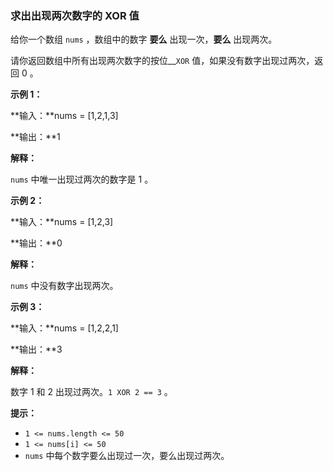 ### 求出出现两次数字的 XOR 值 ###
给你一个数组 `nums` ，数组中的数字 **要么** 出现一次，**要么** 出现两次。

请你返回数组中所有出现两次数字的按位__`XOR` 值，如果没有数字出现过两次，返回 0 。



**示例 1：**

**输入：**nums = [1,2,1,3]

**输出：**1

**解释：**

`nums` 中唯一出现过两次的数字是 1 。


**示例 2：**

**输入：**nums = [1,2,3]

**输出：**0

**解释：**

`nums` 中没有数字出现两次。


**示例 3：**

**输入：**nums = [1,2,2,1]

**输出：**3

**解释：**

数字 1 和 2 出现过两次。`1 XOR 2 == 3` 。




**提示：**

* `1 <= nums.length <= 50`
* `1 <= nums[i] <= 50`
* `nums` 中每个数字要么出现过一次，要么出现过两次。

